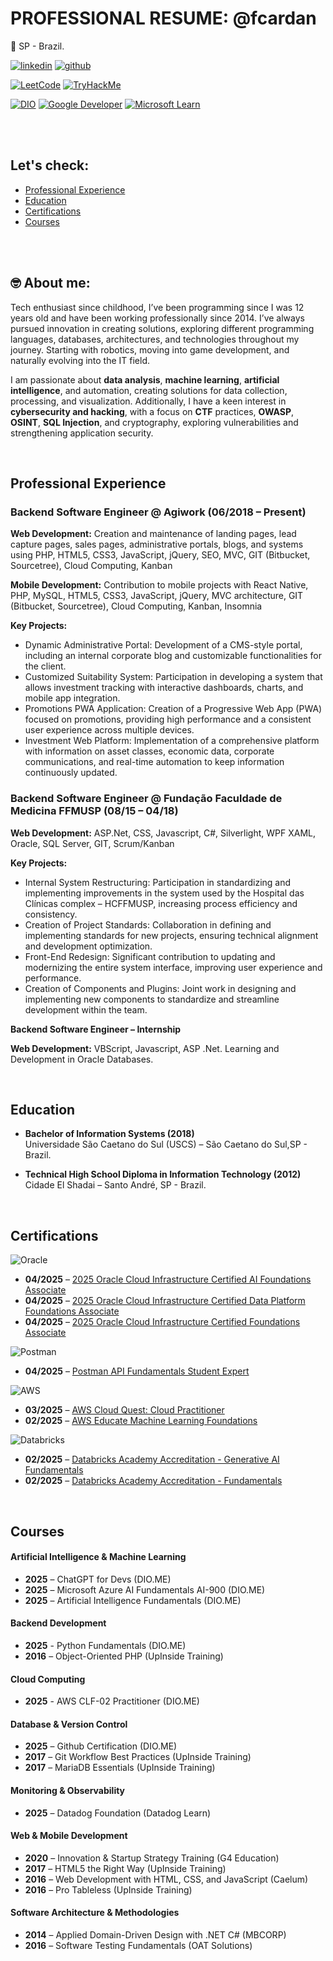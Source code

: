 # PROFESSIONAL RESUME: @fcardan
📍 SP - Brazil.

[![linkedin](https://img.shields.io/badge/linkedin-0A66C2?style=for-the-badge&logo=linkedin&logoColor=white)](https://www.linkedin.com/in/fcardan)
[![github](https://img.shields.io/badge/github-000000?style=for-the-badge&logo=github&logoColor=white)](https://github.com/fcardan)

[![LeetCode](https://img.shields.io/badge/LeetCode-FFA116?style=for-the-badge&logo=leetcode&logoColor=black)](https://leetcode.com/u/fcardan/)
[![TryHackMe](https://img.shields.io/badge/TryHackMe-212C42?style=for-the-badge&logo=tryhackme&logoColor=white)](https://tryhackme.com/p/Fcardan)

[![DIO](https://img.shields.io/badge/DIO-000000?style=for-the-badge&logo=)](https://www.dio.me/users/fecardan)
[![Google Developer](https://img.shields.io/badge/Google_Developer-4285F4?style=for-the-badge&logo=google&logoColor=white)](https://g.dev/felipecardan)
[![Microsoft Learn](https://img.shields.io/badge/Microsoft_Learn-0078D4?style=for-the-badge&logo=microsoft&logoColor=white)](https://learn.microsoft.com/pt-br/users/fcardan/)

<br>
<br>

## **Let's check:**
- [Professional Experience](#professional-experience)
- [Education](#education)
- [Certifications](#certifications)
- [Courses](#courses)

<br>
<br>

## 🤓 About me:
Tech enthusiast since childhood, I’ve been programming since I was 12 years old and have been working professionally since 2014. I’ve always pursued innovation in creating solutions, exploring different programming languages, databases, architectures, and technologies throughout my journey. Starting with robotics, moving into game development, and naturally evolving into the IT field.

I am passionate about **data analysis**, **machine learning**, **artificial intelligence**, and automation, creating solutions for data collection, processing, and visualization. Additionally, I have a keen interest in **cybersecurity and hacking**, with a focus on **CTF** practices, **OWASP**, **OSINT**, **SQL Injection**, and cryptography, exploring vulnerabilities and strengthening application security.

<br>

## Professional Experience

### **Backend Software Engineer** @  Agiwork (06/2018 – Present)

**Web Development:** Creation and maintenance of landing pages, lead capture pages, sales pages, administrative portals, blogs, and systems using PHP, HTML5, CSS3, JavaScript, jQuery, SEO, MVC, GIT (Bitbucket, Sourcetree), Cloud Computing, Kanban

**Mobile Development:** Contribution to mobile projects with React Native, PHP, MySQL, HTML5, CSS3, JavaScript, jQuery, MVC architecture, GIT (Bitbucket, Sourcetree), Cloud Computing, Kanban, Insomnia

**Key Projects:**
- Dynamic Administrative Portal: Development of a CMS-style portal, including an internal corporate blog and customizable functionalities for the client.
- Customized Suitability System: Participation in developing a system that allows investment tracking with interactive dashboards, charts, and mobile app integration.
- Promotions PWA Application: Creation of a Progressive Web App (PWA) focused on promotions, providing high performance and a consistent user experience across multiple devices.
- Investment Web Platform: Implementation of a comprehensive platform with information on asset classes, economic data, corporate communications, and real-time automation to keep information continuously updated.

### **Backend Software Engineer** @ Fundação Faculdade de Medicina FFMUSP (08/15 – 04/18)

**Web Development:** ASP.Net, CSS, Javascript, C#, Silverlight, WPF XAML, Oracle, SQL Server, GIT, Scrum/Kanban

**Key Projects:**
- Internal System Restructuring: Participation in standardizing and implementing improvements in the system used by the Hospital das Clínicas complex – HCFFMUSP, increasing process efficiency and consistency.
- Creation of Project Standards: Collaboration in defining and implementing standards for new projects, ensuring technical alignment and development optimization.
- Front-End Redesign: Significant contribution to updating and modernizing the entire system interface, improving user experience and performance.
- Creation of Components and Plugins: Joint work in designing and implementing new components to standardize and streamline development within the team.

**Backend Software Engineer – Internship**

**Web Development:** VBScript, Javascript, ASP .Net. Learning and Development in Oracle Databases.

<br>

## Education
- **Bachelor of Information Systems (2018)**\
Universidade São Caetano do Sul (USCS) – São Caetano do Sul,SP - Brazil.
  
- **Technical High School Diploma in Information Technology (2012)**\
Cidade El Shadai – Santo André, SP - Brazil.

<br>

## Certifications

![Oracle](https://img.shields.io/badge/Oracle-F80000?style=for-the-badge&logo=oracle&logoColor=white)
- **04/2025** – [2025 Oracle Cloud Infrastructure Certified AI Foundations Associate](https://catalog-education.oracle.com/ords/certview/sharebadge?id=7173FF8F791C1AFF382E01009CC85DEFC04AF2A179B9538D40F56235B335C57D)
- **04/2025** – [2025 Oracle Cloud Infrastructure Certified Data Platform Foundations Associate](https://catalog-education.oracle.com/ords/certview/sharebadge?id=885AA127653329F09732F2A7D4AC118AB9BDDC8DF10683D32F094F59A1728DCB)
- **04/2025** – [2025 Oracle Cloud Infrastructure Certified Foundations Associate](https://catalog-education.oracle.com/ords/certview/sharebadge?id=092D413F5C127251E05F682308250FE04DBE14E77DFD3633A93EFB4393CD014F)

![Postman](https://img.shields.io/badge/Postman-FF6C37?style=for-the-badge&logo=postman&logoColor=white)
- **04/2025** – [Postman API Fundamentals Student Expert](https://badgr.com/public/assertions/cu0oiHJdTbKtyJ4FjfJgKw?identity__email=fecardan@gmail.com)

![AWS](https://img.shields.io/badge/AWS-%23FF9900.svg?style=for-the-badge&logo=amazon-aws&logoColor=white)
- **03/2025** – [AWS Cloud Quest: Cloud Practitioner](https://www.credly.com/badges/eac33eb3-5ce1-4c8d-b6d1-309e0256f147)
- **02/2025** – [AWS Educate Machine Learning Foundations](https://www.credly.com/badges/2956ca82-63a4-4515-9c08-39ace8fbf720)

![Databricks](https://img.shields.io/badge/Databricks-FF3621?style=for-the-badge&logo=databricks&logoColor=white)
- **02/2025** – [Databricks Academy Accreditation - Generative AI Fundamentals](https://credentials.databricks.com/2c5b34da-5137-4fb1-a8d9-87deba7d4ef7#acc.RO94UaSW)
- **02/2025** – [Databricks Academy Accreditation - Fundamentals](https://credentials.databricks.com/bf269a4c-8281-48d4-9581-03c76ac454b6#acc.ZeVfxlqK)

<br>

## Courses

#### Artificial Intelligence & Machine Learning
- **2025** – ChatGPT for Devs (DIO.ME)
- **2025** – Microsoft Azure AI Fundamentals AI-900 (DIO.ME)
- **2025** – Artificial Intelligence Fundamentals (DIO.ME)

#### Backend Development
- **2025** - Python Fundamentals (DIO.ME)
- **2016** – Object-Oriented PHP (UpInside Training)

#### Cloud Computing
- **2025** - AWS CLF-02 Practitioner (DIO.ME)

#### Database & Version Control  
- **2025** – Github Certification (DIO.ME)
- **2017** – Git Workflow Best Practices (UpInside Training)
- **2017** – MariaDB Essentials (UpInside Training)

#### Monitoring & Observability
- **2025** – Datadog Foundation (Datadog Learn)

#### Web & Mobile Development  
- **2020** – Innovation & Startup Strategy Training (G4 Education)
- **2017** – HTML5 the Right Way (UpInside Training)
- **2016** – Web Development with HTML, CSS, and JavaScript (Caelum)
- **2016** – Pro Tableless (UpInside Training)

#### Software Architecture & Methodologies  
- **2014** – Applied Domain-Driven Design with .NET C# (MBCORP)
- **2016** – Software Testing Fundamentals (OAT Solutions)
